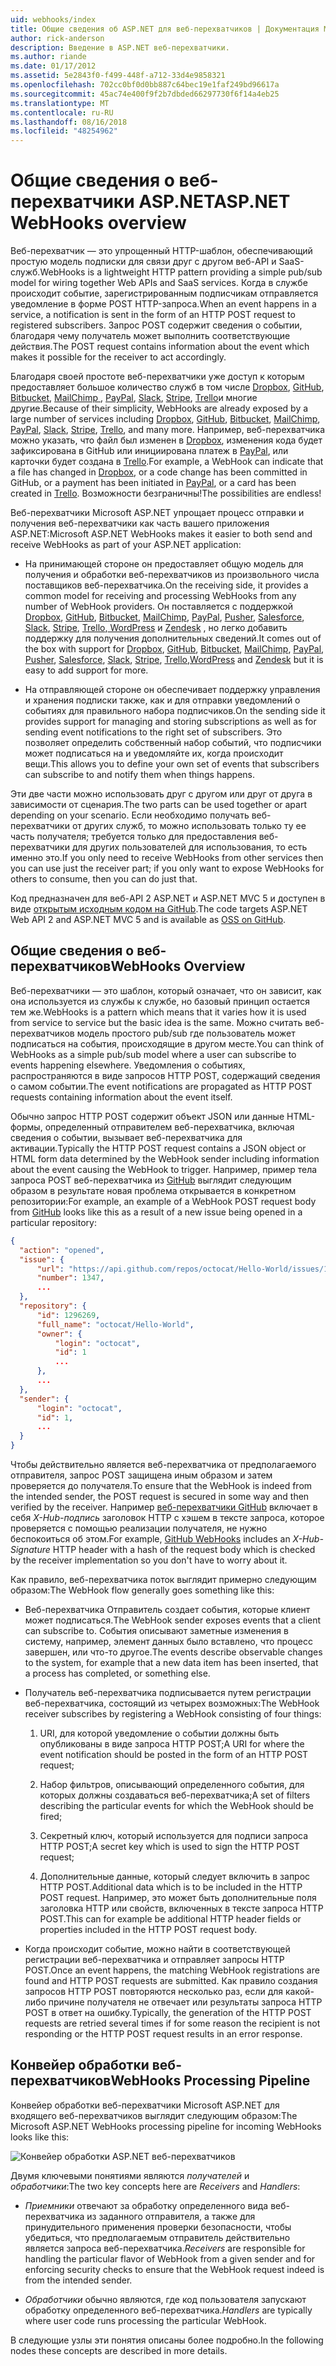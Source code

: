```yaml
---
uid: webhooks/index
title: Общие сведения об ASP.NET для веб-перехватчиков | Документация Майкрософт
author: rick-anderson
description: Введение в ASP.NET веб-перехватчики.
ms.author: riande
ms.date: 01/17/2012
ms.assetid: 5e2843f0-f499-448f-a712-33d4e9858321
ms.openlocfilehash: 702cc0bf0d0bb887c64bec19e1faf249bd96617a
ms.sourcegitcommit: 45ac74e400f9f2b7dbded66297730f6f14a4eb25
ms.translationtype: MT
ms.contentlocale: ru-RU
ms.lasthandoff: 08/16/2018
ms.locfileid: "48254962"
---
```

# <a name="aspnet-webhooks-overview"></a><span data-ttu-id="5a765-103">Общие сведения о веб-перехватчики ASP.NET</span><span class="sxs-lookup"><span data-stu-id="5a765-103">ASP.NET WebHooks overview</span></span>

<span data-ttu-id="5a765-104">Веб-перехватчик — это упрощенный HTTP-шаблон, обеспечивающий простую модель подписки для связи друг с другом веб-API и SaaS-служб.</span><span class="sxs-lookup"><span data-stu-id="5a765-104">WebHooks is a lightweight HTTP pattern providing a simple pub/sub model for wiring together Web APIs and SaaS services.</span></span> <span data-ttu-id="5a765-105">Когда в службе происходит событие, зарегистрированным подписчикам отправляется уведомление в форме POST HTTP-запроса.</span><span class="sxs-lookup"><span data-stu-id="5a765-105">When an event happens in a service, a notification is sent in the form of an HTTP POST request to registered subscribers.</span></span> <span data-ttu-id="5a765-106">Запрос POST содержит сведения о событии, благодаря чему получатель может выполнить соответствующие действия.</span><span class="sxs-lookup"><span data-stu-id="5a765-106">The POST request contains information about the event which makes it possible for the receiver to act accordingly.</span></span>

<span data-ttu-id="5a765-107">Благодаря своей простоте веб-перехватчики уже доступ к которым предоставляет большое количество служб в том числе [Dropbox](http://dropbox.com/), [GitHub](http://www.github.com/), [Bitbucket](https://bitbucket.org/), [MailChimp ](http://www.mailchimp.com/), [PayPal](http://www.paypal.com/), [Slack](http://www.slack.com), [Stripe](http://www.stripe.com), [Trello](http://www.trello.com/)и многие другие.</span><span class="sxs-lookup"><span data-stu-id="5a765-107">Because of their simplicity, WebHooks are already exposed by a large number of services including [Dropbox](http://dropbox.com/), [GitHub](http://www.github.com/), [Bitbucket](https://bitbucket.org/), [MailChimp](http://www.mailchimp.com/), [PayPal](http://www.paypal.com/), [Slack](http://www.slack.com), [Stripe](http://www.stripe.com), [Trello](http://www.trello.com/), and many more.</span></span> <span data-ttu-id="5a765-108">Например, веб-перехватчика можно указать, что файл был изменен в [Dropbox](http://dropbox.com/), изменения кода будет зафиксирована в GitHub или инициирована платеж в [PayPal](http://www.paypal.com/), или карточки будет создана в [ Trello](http://www.trello.com/).</span><span class="sxs-lookup"><span data-stu-id="5a765-108">For example, a WebHook can indicate that a file has changed in [Dropbox](http://dropbox.com/), or a code change has been committed in GitHub, or a payment has been initiated in [PayPal](http://www.paypal.com/), or a card has been created in [Trello](http://www.trello.com/).</span></span> <span data-ttu-id="5a765-109">Возможности безграничны!</span><span class="sxs-lookup"><span data-stu-id="5a765-109">The possibilities are endless!</span></span>

<span data-ttu-id="5a765-110">Веб-перехватчики Microsoft ASP.NET упрощает процесс отправки и получения веб-перехватчики как часть вашего приложения ASP.NET:</span><span class="sxs-lookup"><span data-stu-id="5a765-110">Microsoft ASP.NET WebHooks makes it easier to both send and receive WebHooks as part of your ASP.NET application:</span></span>

* <span data-ttu-id="5a765-111">На принимающей стороне он предоставляет общую модель для получения и обработки веб-перехватчиков из произвольного числа поставщиков веб-перехватчика.</span><span class="sxs-lookup"><span data-stu-id="5a765-111">On the receiving side, it provides a common model for receiving and processing WebHooks from any number of WebHook providers.</span></span> <span data-ttu-id="5a765-112">Он поставляется с поддержкой [Dropbox](http://dropbox.com/), [GitHub](http://www.github.com/), [Bitbucket](https://bitbucket.org/), [MailChimp](http://www.mailchimp.com/), [PayPal](http://www.paypal.com/), [Pusher](http://www.pusher.com), [Salesforce](http://www.salesforce.com), [Slack](http://www.slack.com), [Stripe](http://www.stripe.com), [Trello](http://www.trello.com/),[ WordPress](http://www.wordpress.com) и [Zendesk](https://www.zendesk.com/) , но легко добавить поддержку для получения дополнительных сведений.</span><span class="sxs-lookup"><span data-stu-id="5a765-112">It comes out of the box with support for [Dropbox](http://dropbox.com/), [GitHub](http://www.github.com/), [Bitbucket](https://bitbucket.org/), [MailChimp](http://www.mailchimp.com/), [PayPal](http://www.paypal.com/), [Pusher](http://www.pusher.com), [Salesforce](http://www.salesforce.com), [Slack](http://www.slack.com), [Stripe](http://www.stripe.com), [Trello](http://www.trello.com/),[WordPress](http://www.wordpress.com) and [Zendesk](https://www.zendesk.com/) but it is easy to add support for more.</span></span>

* <span data-ttu-id="5a765-113">На отправляющей стороне он обеспечивает поддержку управления и хранения подписки также, как и для отправки уведомлений о событиях для правильного набора подписчиков.</span><span class="sxs-lookup"><span data-stu-id="5a765-113">On the sending side it provides support for managing and storing subscriptions as well as for sending event notifications to the right set of subscribers.</span></span> <span data-ttu-id="5a765-114">Это позволяет определить собственный набор событий, что подписчики может подписаться на и уведомляйте их, когда происходит вещи.</span><span class="sxs-lookup"><span data-stu-id="5a765-114">This allows you to define your own set of events that subscribers can subscribe to and notify them when things happens.</span></span>

<span data-ttu-id="5a765-115">Эти две части можно использовать друг с другом или друг от друга в зависимости от сценария.</span><span class="sxs-lookup"><span data-stu-id="5a765-115">The two parts can be used together or apart depending on your scenario.</span></span> <span data-ttu-id="5a765-116">Если необходимо получать веб-перехватчики от других служб, то можно использовать только ту ее часть получателя; требуется только для предоставления веб-перехватчики для других пользователей для использования, то есть именно это.</span><span class="sxs-lookup"><span data-stu-id="5a765-116">If you only need to receive WebHooks from other services then you can use just the receiver part; if you only want to expose WebHooks for others to consume, then you can do just that.</span></span>

<span data-ttu-id="5a765-117">Код предназначен для веб-API 2 ASP.NET и ASP.NET MVC 5 и доступен в виде [открытым исходным кодом на GitHub](https://github.com/aspnet/WebHooks).</span><span class="sxs-lookup"><span data-stu-id="5a765-117">The code targets ASP.NET Web API 2 and ASP.NET MVC 5 and is available as [OSS on GitHub](https://github.com/aspnet/WebHooks).</span></span>

## <a name="webhooks-overview"></a><span data-ttu-id="5a765-118">Общие сведения о веб-перехватчиков</span><span class="sxs-lookup"><span data-stu-id="5a765-118">WebHooks Overview</span></span>

<span data-ttu-id="5a765-119">Веб-перехватчики — это шаблон, который означает, что он зависит, как она используется из службы к службе, но базовый принцип остается тем же.</span><span class="sxs-lookup"><span data-stu-id="5a765-119">WebHooks is a pattern which means that it varies how it is used from service to service but the basic idea is the same.</span></span> <span data-ttu-id="5a765-120">Можно считать веб-перехватчиков модель простого pub/sub где пользователь может подписаться на события, происходящие в другом месте.</span><span class="sxs-lookup"><span data-stu-id="5a765-120">You can think of WebHooks as a simple pub/sub model where a user can subscribe to events happening elsewhere.</span></span> <span data-ttu-id="5a765-121">Уведомления о событиях, распространяются в виде запросов HTTP POST, содержащий сведения о самом событии.</span><span class="sxs-lookup"><span data-stu-id="5a765-121">The event notifications are propagated as HTTP POST requests containing information about the event itself.</span></span>

<span data-ttu-id="5a765-122">Обычно запрос HTTP POST содержит объект JSON или данные HTML-формы, определенный отправителем веб-перехватчика, включая сведения о событии, вызывает веб-перехватчика для активации.</span><span class="sxs-lookup"><span data-stu-id="5a765-122">Typically the HTTP POST request contains a JSON object or HTML form data determined by the WebHook sender including information about the event causing the WebHook to trigger.</span></span> <span data-ttu-id="5a765-123">Например, пример тела запроса POST веб-перехватчика из [GitHub](http://www.github.com/) выглядит следующим образом в результате новая проблема открывается в конкретном репозитории:</span><span class="sxs-lookup"><span data-stu-id="5a765-123">For example, an example of a WebHook POST request body from [GitHub](http://www.github.com/) looks like this as a result of a new issue being opened in a particular repository:</span></span>

```json
{
  "action": "opened",
  "issue": {
      "url": "https://api.github.com/repos/octocat/Hello-World/issues/1347",
      "number": 1347,
      ...
  },
  "repository": {
      "id": 1296269,
      "full_name": "octocat/Hello-World",
      "owner": {
          "login": "octocat",
          "id": 1
          ...
      },
      ...
  },
  "sender": {
      "login": "octocat",
      "id": 1,
      ...
  }
}
```

<span data-ttu-id="5a765-124">Чтобы действительно является веб-перехватчика от предполагаемого отправителя, запрос POST защищена иным образом и затем проверяется до получателя.</span><span class="sxs-lookup"><span data-stu-id="5a765-124">To ensure that the WebHook is indeed from the intended sender, the POST request is secured in some way and then verified by the receiver.</span></span> <span data-ttu-id="5a765-125">Например [веб-перехватчики GitHub](https://developer.github.com/webhooks/) включает в себя *X-Hub-подпись* заголовок HTTP с хэшем в тексте запроса, которое проверяется с помощью реализации получателя, не нужно беспокоиться об этом.</span><span class="sxs-lookup"><span data-stu-id="5a765-125">For example, [GitHub WebHooks](https://developer.github.com/webhooks/) includes an *X-Hub-Signature* HTTP header with a hash of the request body which is checked by the receiver implementation so you don't have to worry about it.</span></span>

<span data-ttu-id="5a765-126">Как правило, веб-перехватчика поток выглядит примерно следующим образом:</span><span class="sxs-lookup"><span data-stu-id="5a765-126">The WebHook flow generally goes something like this:</span></span>

* <span data-ttu-id="5a765-127">Веб-перехватчика Отправитель создает события, которые клиент может подписаться.</span><span class="sxs-lookup"><span data-stu-id="5a765-127">The WebHook sender exposes events that a client can subscribe to.</span></span> <span data-ttu-id="5a765-128">События описывают заметные изменения в систему, например, элемент данных было вставлено, что процесс завершен, или что-то другое.</span><span class="sxs-lookup"><span data-stu-id="5a765-128">The events describe observable changes to the system, for example that a new data item has been inserted, that a process has completed, or something else.</span></span>

* <span data-ttu-id="5a765-129">Получатель веб-перехватчика подписывается путем регистрации веб-перехватчика, состоящий из четырех возможных:</span><span class="sxs-lookup"><span data-stu-id="5a765-129">The WebHook receiver subscribes by registering a WebHook consisting of four things:</span></span>

     1. <span data-ttu-id="5a765-130">URI, для которой уведомление о событии должны быть опубликованы в виде запроса HTTP POST;</span><span class="sxs-lookup"><span data-stu-id="5a765-130">A URI for where the event notification should be posted in the form of an HTTP POST request;</span></span>

     2. <span data-ttu-id="5a765-131">Набор фильтров, описывающий определенного события, для которых должны создаваться веб-перехватчика;</span><span class="sxs-lookup"><span data-stu-id="5a765-131">A set of filters describing the particular events for which the WebHook should be fired;</span></span>

     3. <span data-ttu-id="5a765-132">Секретный ключ, который используется для подписи запроса HTTP POST;</span><span class="sxs-lookup"><span data-stu-id="5a765-132">A secret key which is used to sign the HTTP POST request;</span></span>

     4. <span data-ttu-id="5a765-133">Дополнительные данные, который следует включить в запрос HTTP POST.</span><span class="sxs-lookup"><span data-stu-id="5a765-133">Additional data which is to be included in the HTTP POST request.</span></span> <span data-ttu-id="5a765-134">Например, это может быть дополнительные поля заголовка HTTP или свойств, включенных в тексте запроса HTTP POST.</span><span class="sxs-lookup"><span data-stu-id="5a765-134">This can for example be additional HTTP header fields or properties included in the HTTP POST request body.</span></span>

* <span data-ttu-id="5a765-135">Когда происходит событие, можно найти в соответствующей регистрации веб-перехватчика и отправляет запросы HTTP POST.</span><span class="sxs-lookup"><span data-stu-id="5a765-135">Once an event happens, the matching WebHook registrations are found and HTTP POST requests are submitted.</span></span> <span data-ttu-id="5a765-136">Как правило создания запросов HTTP POST повторяются несколько раз, если для какой-либо причине получателя не отвечает или результаты запроса HTTP POST в ответ на ошибку.</span><span class="sxs-lookup"><span data-stu-id="5a765-136">Typically, the generation of the HTTP POST requests are retried several times if for some reason the recipient is not responding or the HTTP POST request results in an error response.</span></span>

## <a name="webhooks-processing-pipeline"></a><span data-ttu-id="5a765-137">Конвейер обработки веб-перехватчиков</span><span class="sxs-lookup"><span data-stu-id="5a765-137">WebHooks Processing Pipeline</span></span>

<span data-ttu-id="5a765-138">Конвейер обработки веб-перехватчики Microsoft ASP.NET для входящего веб-перехватчиков выглядит следующим образом:</span><span class="sxs-lookup"><span data-stu-id="5a765-138">The Microsoft ASP.NET WebHooks processing pipeline for incoming WebHooks looks like this:</span></span>

![Конвейер обработки ASP.NET веб-перехватчиков](_static/WebHookReceivers.png)

<span data-ttu-id="5a765-140">Двумя ключевыми понятиями являются *получателей* и *обработчики*:</span><span class="sxs-lookup"><span data-stu-id="5a765-140">The two key concepts here are *Receivers* and *Handlers*:</span></span>

* <span data-ttu-id="5a765-141">*Приемники* отвечают за обработку определенного вида веб-перехватчика из заданного отправителя, а также для принудительного применения проверки безопасности, чтобы убедиться, что предполагаемым отправитель действительно является запроса веб-перехватчика.</span><span class="sxs-lookup"><span data-stu-id="5a765-141">*Receivers* are responsible for handling the particular flavor of WebHook from a given sender and for enforcing security checks to ensure that the WebHook request indeed is from the intended sender.</span></span>

* <span data-ttu-id="5a765-142">*Обработчики* обычно являются, где код пользователя запускают обработку определенного веб-перехватчика.</span><span class="sxs-lookup"><span data-stu-id="5a765-142">*Handlers* are typically where user code runs processing the particular WebHook.</span></span>

<span data-ttu-id="5a765-143">В следующие узлы эти понятия описаны более подробно.</span><span class="sxs-lookup"><span data-stu-id="5a765-143">In the following nodes these concepts are described in more details.</span></span>
